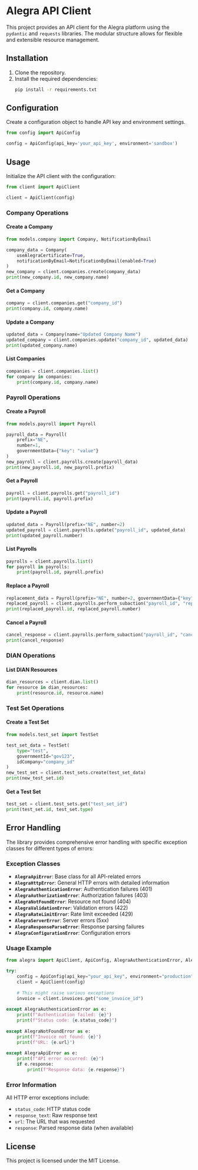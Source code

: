 # Alegra API Client

This project provides an API client for the Alegra platform using the `pydantic` and `requests` libraries. The modular structure allows for flexible and extensible resource management.

## Installation

1. Clone the repository.
2. Install the required dependencies:
   ```sh
   pip install -r requirements.txt
   ```

## Configuration

Create a configuration object to handle API key and environment settings.

```python
from config import ApiConfig

config = ApiConfig(api_key='your_api_key', environment='sandbox')
```

## Usage

Initialize the API client with the configuration:

```python
from client import ApiClient

client = ApiClient(config)
```

### Company Operations

#### Create a Company

```python
from models.company import Company, NotificationByEmail

company_data = Company(
    useAlegraCertificate=True,
    notificationByEmail=NotificationByEmail(enabled=True)
)
new_company = client.companies.create(company_data)
print(new_company.id, new_company.name)
```

#### Get a Company

```python
company = client.companies.get("company_id")
print(company.id, company.name)
```

#### Update a Company

```python
updated_data = Company(name="Updated Company Name")
updated_company = client.companies.update("company_id", updated_data)
print(updated_company.name)
```

#### List Companies

```python
companies = client.companies.list()
for company in companies:
    print(company.id, company.name)
```

### Payroll Operations

#### Create a Payroll

```python
from models.payroll import Payroll

payroll_data = Payroll(
    prefix="NE",
    number=1,
    governmentData={"key": "value"}
)
new_payroll = client.payrolls.create(payroll_data)
print(new_payroll.id, new_payroll.prefix)
```

#### Get a Payroll

```python
payroll = client.payrolls.get("payroll_id")
print(payroll.id, payroll.prefix)
```

#### Update a Payroll

```python
updated_data = Payroll(prefix="NE", number=2)
updated_payroll = client.payrolls.update("payroll_id", updated_data)
print(updated_payroll.number)
```

#### List Payrolls

```python
payrolls = client.payrolls.list()
for payroll in payrolls:
    print(payroll.id, payroll.prefix)
```

#### Replace a Payroll

```python
replacement_data = Payroll(prefix="NE", number=2, governmentData={"key": "new_value"})
replaced_payroll = client.payrolls.perform_subaction("payroll_id", "replace", replacement_data)
print(replaced_payroll.id, replaced_payroll.number)
```

#### Cancel a Payroll

```python
cancel_response = client.payrolls.perform_subaction("payroll_id", "cancel")
print(cancel_response)
```

### DIAN Operations

#### List DIAN Resources

```python
dian_resources = client.dian.list()
for resource in dian_resources:
    print(resource.id, resource.name)
```

### Test Set Operations

#### Create a Test Set

```python
from models.test_set import TestSet

test_set_data = TestSet(
    type="test",
    governmentId="gov123",
    idCompany="company_id"
)
new_test_set = client.test_sets.create(test_set_data)
print(new_test_set.id)
```

#### Get a Test Set

```python
test_set = client.test_sets.get("test_set_id")
print(test_set.id, test_set.type)
```

## Error Handling

The library provides comprehensive error handling with specific exception classes for different types of errors:

### Exception Classes

- **`AlegraApiError`**: Base class for all API-related errors
- **`AlegraHttpError`**: General HTTP errors with detailed information
- **`AlegraAuthenticationError`**: Authentication failures (401)
- **`AlegraAuthorizationError`**: Authorization failures (403)
- **`AlegraNotFoundError`**: Resource not found (404)
- **`AlegraValidationError`**: Validation errors (422)
- **`AlegraRateLimitError`**: Rate limit exceeded (429)
- **`AlegraServerError`**: Server errors (5xx)
- **`AlegraResponseParseError`**: Response parsing failures
- **`AlegraConfigurationError`**: Configuration errors

### Usage Example

```python
from alegra import ApiClient, ApiConfig, AlegraAuthenticationError, AlegraNotFoundError

try:
    config = ApiConfig(api_key="your_api_key", environment="production")
    client = ApiClient(config)
    
    # This might raise various exceptions
    invoice = client.invoices.get("some_invoice_id")
    
except AlegraAuthenticationError as e:
    print(f"Authentication failed: {e}")
    print(f"Status code: {e.status_code}")
    
except AlegraNotFoundError as e:
    print(f"Invoice not found: {e}")
    print(f"URL: {e.url}")
    
except AlegraApiError as e:
    print(f"API error occurred: {e}")
    if e.response:
        print(f"Response data: {e.response}")
```

### Error Information

All HTTP error exceptions include:
- `status_code`: HTTP status code
- `response_text`: Raw response text
- `url`: The URL that was requested
- `response`: Parsed response data (when available)

## License

This project is licensed under the MIT License.
